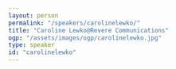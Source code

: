 ```yaml
---
layout: person
permalink: "/speakers/carolinelewko/"
title: "Caroline Lewko@Revere Communications"
ogp: "/assets/images/ogp/carolinelewko.jpg"
type: speaker
id: "carolinelewko"
---
```

